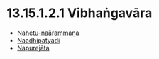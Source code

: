 

# 13.15.1.2.1 Vibhaṅgavāra

* [Nahetu-naārammaṇa](13.15.1.2.1/Nahetu-naarammana.md)
* [Naadhipatyādi](13.15.1.2.1/Naadhipatyadi.md)
* [Napurejāta](13.15.1.2.1/Napurejata.md)



